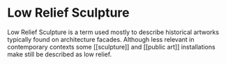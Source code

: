 # Low Relief Sculpture
Low Relief Sculpture is a term used mostly to describe historical artworks typically found on architecture facades. Although less relevant in contemporary contexts some [[sculpture]] and [[public art]] installations make still be described as low relief.